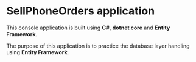 # SellPhoneOrders application


This console application is built using **C#**, **dotnet core** and **Entity Framework**. 

The purpose of this application is to practice the database layer handling using **Entity Framework**.
